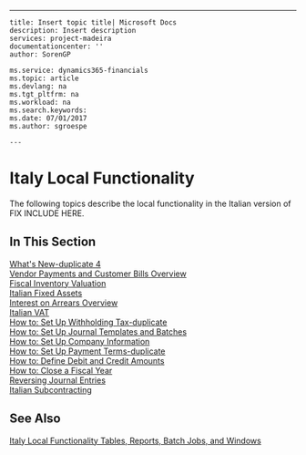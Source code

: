 ---
    title: Insert topic title| Microsoft Docs
    description: Insert description
    services: project-madeira
    documentationcenter: ''
    author: SorenGP

    ms.service: dynamics365-financials
    ms.topic: article
    ms.devlang: na
    ms.tgt_pltfrm: na
    ms.workload: na
    ms.search.keywords:
    ms.date: 07/01/2017
    ms.author: sgroespe

    ---
# Italy Local Functionality
The following topics describe the local functionality in the Italian version of FIX INCLUDE HERE<!--[!INCLUDE[navnow](../../ApplicationDesign/includes/navnow_md.md)] -->.  
  
## In This Section  
 [What's New-duplicate 4](../../LocalFunctionalityForMicrosoftDynamicsNav2016/Italy/what-s-new-duplicate-4.md)  
  [Vendor Payments and Customer Bills Overview](../../LocalFunctionalityForMicrosoftDynamicsNav2016/Italy/vendor-payments-and-customer-bills-overview.md)  
  [Fiscal Inventory Valuation](../../LocalFunctionalityForMicrosoftDynamicsNav2016/Italy/fiscal-inventory-valuation.md)  
  [Italian Fixed Assets](../../LocalFunctionalityForMicrosoftDynamicsNav2016/Italy/italian-fixed-assets.md)  
  [Interest on Arrears Overview](../../LocalFunctionalityForMicrosoftDynamicsNav2016/Italy/interest-on-arrears-overview.md)  
  [Italian VAT](../../LocalFunctionalityForMicrosoftDynamicsNav2016/Italy/italian-vat.md)  
  [How to: Set Up Withholding Tax-duplicate](../../LocalFunctionalityForMicrosoftDynamicsNav2016/Italy/how-to-set-up-withholding-tax-duplicate.md)  
  [How to: Set Up Journal Templates and Batches](../../LocalFunctionalityForMicrosoftDynamicsNav2016/Italy/how-to-set-up-journal-templates-and-batches.md)  
  [How to: Set Up Company Information](../../LocalFunctionalityForMicrosoftDynamicsNav2016/Italy/how-to-set-up-company-information.md)  
  [How to: Set Up Payment Terms-duplicate](../../LocalFunctionalityForMicrosoftDynamicsNav2016/Italy/how-to-set-up-payment-terms-duplicate.md)  
  [How to: Define Debit and Credit Amounts](../../LocalFunctionalityForMicrosoftDynamicsNav2016/Italy/how-to-define-debit-and-credit-amounts.md)  
  [How to: Close a Fiscal Year](../../LocalFunctionalityForMicrosoftDynamicsNav2016/Italy/how-to-close-a-fiscal-year.md)  
  [Reversing Journal Entries](../../LocalFunctionalityForMicrosoftDynamicsNav2016/Italy/reversing-journal-entries.md)  
  [Italian Subcontracting](../../LocalFunctionalityForMicrosoftDynamicsNav2016/Italy/italian-subcontracting.md)  
  
## See Also  
 [Italy Local Functionality Tables, Reports, Batch Jobs, and Windows](../../LocalFunctionalityForMicrosoftDynamicsNav2016/Italy/italy-local-functionality-tables-reports-batch-jobs-and-windows.md)